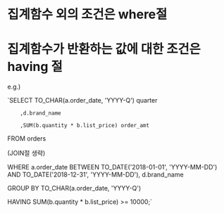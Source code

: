 # 집계함수 외의 조건은 where절
# 집계함수가 반환하는 값에 대한 조건은 having 절

e.g.)


`SELECT TO_CHAR(a.order_date, 'YYYY-Q') quarter

        ,d.brand_name
        
        ,SUM(b.quantity * b.list_price) order_amt
        
 FROM orders
 
 (JOIN절 생략)

 WHERE a.order_date BETWEEN TO_DATE('2018-01-01', 'YYYY-MM-DD') AND TO_DATE('2018-12-31', 'YYYY-MM-DD'), d.brand_name

 GROUP BY TO_CHAR(a.order_date, 'YYYY-Q')
 
 HAVING SUM(b.quantity * b.list_price) >= 10000;`
